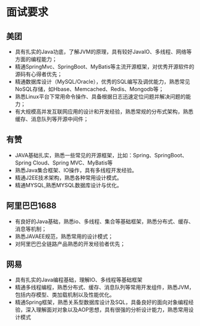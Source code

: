 # 面试要求

## 美团

- 具有扎实的Java功底，了解JVM的原理，具有较好JavaIO、多线程、网络等方面的编程能力；
- 精通SpringMvc、SpringBoot、MyBatis等主流开源框架，对优秀开源软件的源码有心得者优先；
- 精通数据库设计（MySQL/Oracle），优秀的SQL编写及调优能力，熟悉常见NoSQL存储，如Hbase、Memcached、Redis、Mongodb等；
- 熟悉Linux平台下常用命令操作、具备根据日志迅速定位问题并解决问题的能力；
- 有大规模高并发互联网应用的设计和开发经验，熟悉常规的分布式架构，熟悉缓存、消息队列等开源中间件；

## 有赞

- JAVA基础扎实，熟悉一些常见的开源框架，比如：Spring、SpringBoot、Spring Cloud、Spring MVC、MyBatis等
- 熟悉Java集合框架、IO操作，具有多线程开发经验。
-  精通J2EE技术架构，熟悉各种常用设计模式。
- 精通MYSQL,熟悉MYSQL数据库设计与优化。

## 阿里巴巴1688

- 有良好的Java基础，熟悉io、多线程、集合等基础框架，熟悉分布式、缓存、消息等机制；
- 熟悉JAVAEE规范，熟悉常用的设计模式；
- 对阿里巴巴全链路产品熟悉的开发经验者优先；

## 网易

- 具有扎实的Java编程基础，理解IO、多线程等基础框架
- 精通多线程编程，熟悉分布式、缓存、消息队列等常用开发组件，熟悉JVM，包括内存模型、类加载机制以及性能优化。
- 精通Spring框架，熟悉关系型数据库设计及SQL，具备良好的面向对象编程经验，深入理解面对对象以及AOP思想，具有很强的分析设计能力，熟悉常用设计模式



